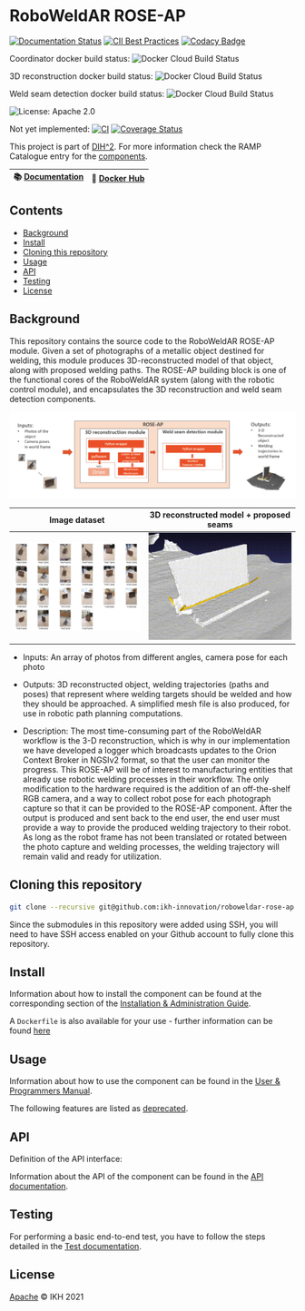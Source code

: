 # RoboWeldAR ROSE-AP

[![Documentation Status](https://readthedocs.org/projects/roboweldar-rose-ap/badge/?version=latest)](https://roboweldar-rose-ap.readthedocs.io/en/latest/?badge=latest)
[![CII Best Practices](https://bestpractices.coreinfrastructure.org/projects/4822/badge)](https://bestpractices.coreinfrastructure.org/projects/4822)
[![Codacy Badge](https://app.codacy.com/project/badge/Grade/97c7794bcfc4435e807d3f6838088cfc)](https://www.codacy.com/gh/ikh-innovation/roboweldar-rose-ap/dashboard?utm_source=github.com&amp;utm_medium=referral&amp;utm_content=ikh-innovation/roboweldar-rose-ap&amp;utm_campaign=Badge_Grade)

Coordinator docker build status:
![Docker Cloud Build Status](https://img.shields.io/docker/cloud/build/roboweldar/roboweldar-coordinator?style=plastic)

3D reconstruction docker build status:
![Docker Cloud Build Status](https://img.shields.io/docker/cloud/build/roboweldar/roboweldar-3d-reconstruction?style=plastic)

Weld seam detection docker build status:
![Docker Cloud Build Status](https://img.shields.io/docker/cloud/build/roboweldar/roboweldar-weld-seam-detection?style=plastic)

![License: Apache 2.0](https://img.shields.io/github/license/ikh-innovation/roboweldar-rose-ap)

Not yet implemented:
[![CI](https://github.com/ramp-eu/TTE.project1/workflows/CI/badge.svg)](https://github.com/ramp-eu/TTE.project1/actions?query=workflow%3ACI)
[![Coverage Status](https://coveralls.io/repos/github/ramp-eu/TTE.project1/badge.svg?branch=master)](https://coveralls.io/github/ramp-eu/TTE.project1?branch=master)

This project is part of [DIH^2](http://www.dih-squared.eu/). For more information check the RAMP Catalogue entry for the
[components](https://github.com/xxx).

| :books: [Documentation](https://roboweldar-rose-ap.readthedocs.io/en/latest/) | :whale: [Docker Hub](https://hub.docker.com/u/roboweldar) |
| --------------------------------------------- | ------------------------------------------------------------- |


## Contents

- [Background](#background)
- [Install](#install)
- [Cloning this repository](#cloning-this-repository)
- [Usage](#usage)
- [API](#api)
- [Testing](#testing)
- [License](#license)

## Background

This repository contains the source code to the RoboWeldAR ROSE-AP module. Given a set of photographs of a metallic object destined for welding, this module produces 3D-reconstructed model of that object, along with proposed welding paths. The ROSE-AP building block is one of the functional cores of the RoboWeldAR system (along with the robotic control module), and encapsulates the 3D reconstruction and weld seam detection components.

![High-level architecture](rose-ap-arch.png)

| Image dataset | 3D reconstructed model + proposed seams |
|---------------|-----------------------------------------|
|      <img src="assets/example_1_collage.png" width="500">    |       <img src="assets/example_1_reconstruction.gif" width="500">    |


- Inputs: An array of photos from different angles, camera pose for each photo 

- Outputs: 3D reconstructed object, welding trajectories (paths and poses) that represent where welding targets should be welded and how they should be approached. A simplified mesh file is also produced, for use in robotic path planning computations.

- Description: The most time-consuming part of the RoboWeldAR workflow is the 3-D reconstruction, which is why in our implementation we have developed a logger which broadcasts updates to the Orion Context Broker in NGSIv2 format, so that the user can monitor the progress. This ROSE-AP will be of interest to manufacturing entities that already use robotic welding processes in their workflow. The only modification to the hardware required is the addition of an off-the-shelf RGB camera, and a way to collect robot pose for each photograph capture so that it can be provided to the ROSE-AP component. After the output is produced and sent back to the end user, the end user must provide a way to provide the produced welding trajectory to their robot. As long as the robot frame has not been translated or rotated between the photo capture and welding processes, the welding trajectory will remain valid and ready for utilization.

## Cloning this repository

```bash
git clone --recursive git@github.com:ikh-innovation/roboweldar-rose-ap.git
```

Since the submodules in this repository were added using SSH, you will need to have SSH access enabled on your Github account to fully clone this repository.

## Install

Information about how to install the component can be found at the corresponding section of the
[Installation & Administration Guide](docs/installationguide.md).

A `Dockerfile` is also available for your use - further information can be found [here](docker/README.md)

## Usage

Information about how to use the component can be found in the [User & Programmers Manual](docs/usermanual.md).

The following features are listed as [deprecated](docs/deprecated.md).

## API

Definition of the API interface:

Information about the API of  the component can be found in the [API documentation](docs/api.md).

## Testing

For performing a basic end-to-end test, you have to follow the steps detailed in the [Test documentation](test/README.md).

## License

[Apache](LICENSE) © IKH 2021
